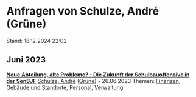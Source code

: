 # Anfragen von Schulze, André (Grüne)

Stand: 18.12.2024 22:02

## Juni 2023
**[Neue Abteilung, alte Probleme? - Die Zukunft der Schulbauoffensive in der SenBJF](https://pardok.parlament-berlin.de/starweb/adis/citat/VT/19/SchrAnfr/S19-15756.pdf)**
[Schulze, André](autor_schulze_andre_gruene.md) ([Grüne](fraktion_gruene.md)) - 26.06.2023
Themen: [Finanzen](thema_finanzen.md), [Gebäude und Standorte](thema_gebaeude_und_standorte.md), [Personal](thema_personal.md), [Verwaltung](thema_verwaltung.md)

